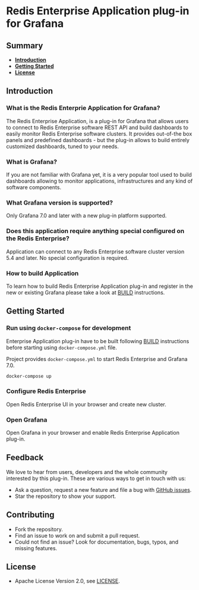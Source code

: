 # Redis Enterprise Application plug-in for Grafana

## Summary

- [**Introduction**](#introduction)
- [**Getting Started**](#getting-started)
- [**License**](#license)

## Introduction

### What is the Redis Enterprie Application for Grafana?

The Redis Enterprise Application, is a plug-in for Grafana that allows users to connect to Redis Enterprise software REST API and build dashboards to easily monitor Redis Enterprise software clusters. It provides out-of-the box panels and predefined dashboards - but the plug-in allows to build entirely customized dashboards, tuned to your needs.

### What is Grafana?

If you are not familiar with Grafana yet, it is a very popular tool used to build dashboards allowing to monitor applications, infrastructures and any kind of software components.

### What Grafana version is supported?

Only Grafana 7.0 and later with a new plug-in platform supported.

### Does this application require anything special configured on the Redis Enterprise?

Application can connect to any Redis Enterprise software cluster version 5.4 and later. No special configuration is required.

### How to build Application

To learn how to build Redis Enterprise Application plug-in and register in the new or existing Grafana please take a look at [BUILD](https://github.com/RedisGrafana/grafana-redis-enterprise-app/blob/master/BUILD.md) instructions.

## Getting Started

### Run using `docker-compose` for development

Enterprise Application plug-in have to be built following [BUILD](https://github.com/RedisGrafana/grafana-redis-enteprise-app/blob/master/BUILD.md) instructions before starting using `docker-compose.yml` file.

Project provides `docker-compose.yml` to start Redis Enterprise and Grafana 7.0.

```bash
docker-compose up
```

### Configure Redis Enterprise

Open Redis Enterprise UI in your browser and create new cluster.

### Open Grafana

Open Grafana in your browser and enable Redis Enterprise Application plug-in.

## Feedback

We love to hear from users, developers and the whole community interested by this plug-in. These are various ways to get in touch with us:

- Ask a question, request a new feature and file a bug with [GitHub issues](https://github.com/RedisGrafana/grafana-redis-enterprise-app/issues/new/choose).
- Star the repository to show your support.

## Contributing

- Fork the repository.
- Find an issue to work on and submit a pull request.
- Could not find an issue? Look for documentation, bugs, typos, and missing features.

## License

- Apache License Version 2.0, see [LICENSE](https://github.com/RedisGrafana/grafana-redis-enterprise-app/blob/master/LICENSE).
